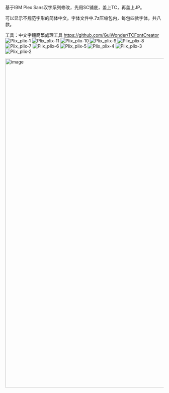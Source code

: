 基于IBM Plex Sans汉字系列修改，先用SC铺底，盖上TC，再盖上JP。

可以显示不规范字形的简体中文。字体文件中.7z压缩包内，每包四款字体，共八款。

工具：中文字體簡繁處理工具 https://github.com/GuiWonder/TCFontCreator
![Plix_plix-1](https://github.com/user-attachments/assets/b68d4f6d-de2f-4ea9-82af-0eb1d6eaed76)
![Plix_plix-11](https://github.com/user-attachments/assets/a2ae42a2-fed7-45c1-bc02-eaf6830b7cf9)
![Plix_plix-10](https://github.com/user-attachments/assets/b8f248c4-fe71-4291-afaf-3cc20f82f50b)
![Plix_plix-9](https://github.com/user-attachments/assets/f4b6b276-8060-48e5-943c-b31d9f156efe)
![Plix_plix-8](https://github.com/user-attachments/assets/9f6e05e0-4c9b-499d-8535-2b04e5c968cc)
![Plix_plix-7](https://github.com/user-attachments/assets/575c2812-366a-4f1c-80c7-f035a9859a82)
![Plix_plix-6](https://github.com/user-attachments/assets/2bb77175-2e3f-4147-be66-5a103caa0b3c)
![Plix_plix-5](https://github.com/user-attachments/assets/d92a505e-d05d-4365-ad2e-ef341b27fedd)
![Plix_plix-4](https://github.com/user-attachments/assets/f27eff10-7e0d-458b-8b66-d72b6321d2df)
![Plix_plix-3](https://github.com/user-attachments/assets/19c017fe-f81e-4960-a1f4-e33fee9db5a4)
![Plix_plix-2](https://github.com/user-attachments/assets/612b05c3-c0d3-490b-a9e5-7c01f976962c)

<img width="1045" alt="image" src="https://github.com/user-attachments/assets/eeac53f4-3f2b-4b97-99e3-aca2ce41b963">



